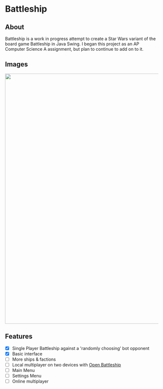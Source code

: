 # Battleship
## About
Battleship is a work in progress attempt to create a Star Wars variant of the board game Battleship in Java Swing. I began this project as an AP Computer Science A assignment, but plan to continue to add on to it.
## Images
<img src="images/screenshot.PNG" width="820" />

## Features
- [x] Single Player Battleship against a 'randomly choosing' bot opponent
- [x] Basic interface
- [ ] More ships & factions
- [ ] Local multiplayer on two devices with [Open Battleship](https://github.com/alexphanna/Open-Battleship)
- [ ] Main Menu
- [ ] Settings Menu
- [ ] Online multiplayer
